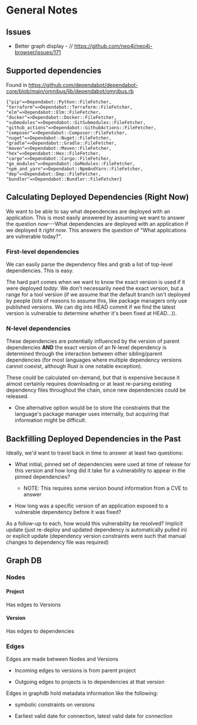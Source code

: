 # General Notes

## Issues

- Better graph display - // https://github.com/neo4j/neo4j-browser/issues/171


## Supported dependencies

Found in https://github.com/dependabot/dependabot-core/blob/main/omnibus/lib/dependabot/omnibus.rb

```
{"pip"=>Dependabot::Python::FileFetcher,
"terraform"=>Dependabot::Terraform::FileFetcher,
"elm"=>Dependabot::Elm::FileFetcher,
"docker"=>Dependabot::Docker::FileFetcher,
"submodules"=>Dependabot::GitSubmodules::FileFetcher,
"github_actions"=>Dependabot::GithubActions::FileFetcher,
"composer"=>Dependabot::Composer::FileFetcher,
"nuget"=>Dependabot::Nuget::FileFetcher,
"gradle"=>Dependabot::Gradle::FileFetcher,
"maven"=>Dependabot::Maven::FileFetcher,
"hex"=>Dependabot::Hex::FileFetcher,
"cargo"=>Dependabot::Cargo::FileFetcher,
"go_modules"=>Dependabot::GoModules::FileFetcher,
"npm_and_yarn"=>Dependabot::NpmAndYarn::FileFetcher,
"dep"=>Dependabot::Dep::FileFetcher,
"bundler"=>Dependabot::Bundler::FileFetcher}
```

## Calculating Deployed Dependencies (Right Now)

We want to be able to say what dependencies are deployed with an application. This is most easily answered by assuming we want to answer the question _now_---What dependencies are deployed with an application if we deployed it _right now_. This answers the question of "What applications are vulnerable today?".

### First-level dependencies

We can easily parse the dependency files and grab a list of top-level dependencies. This is easy.

The hard part comes when we want to know the exact version is used if it were deployed _today_. We don't necessarily need the exact version, but a range for a tool version (if we assume that the default branch isn't deployed by people (lots of reasons to assume this, like package managers only use published versions. We can dig into HEAD commit if we find the latest version is vulnerable to determine whether it's been fixed at HEAD...)).

### N-level dependencies

These dependencies are potentially influenced by the version of parent dependencies **AND** the exact version of an N-level dependency is determined through the interaction between other sibling/parent dependencies (for most languages where multiple dependency versions cannot coexist, although Rust is one notable exception).

These could be calculated on-demand, but that is expensive because it almost certainly requires downloading or at least re-parsing existing dependency files throughout the chain, since new dependencies could be released.

* One alternative option would be to store the constraints that the language's package manager uses internally, but acquiring that information might be difficult.


## Backfilling Deployed Dependencies in the Past

Ideally, we'd want to travel back in time to answer at least two questions:

* What initial, pinned set of dependencies were used at time of release for this version and how long did it take for a vulnerability to appear in the pinned dependencies?

  * NOTE: This requires some version bound information from a CVE to answer

* How long was a specific version of an application exposed to a vulnerable dependency before it was fixed?

As a follow-up to each, how would this vulnerability be resolved? Implicit update (just re-deploy and updated dependency is automatically pulled in) or explicit update (dependency version constraints were such that manual changes to dependency file was required)


## Graph DB

### Nodes

#### Project

Has edges to Versions

#### Version

Has edges to dependencies

### Edges

Edges are made between Nodes and Versions

* Incoming edges to versions is from parent project

* Outgoing edges to projects is to dependencies at that version

Edges in graphdb hold metadata information like the following:

* symbolic constraints on versions

* Earliest valid date for connection, latest valid date for connection
